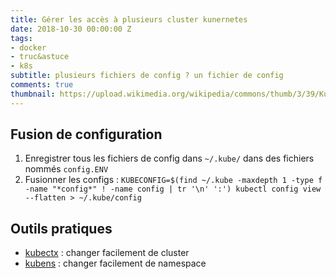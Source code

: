 ```yaml
---
title: Gérer les accès à plusieurs cluster kunernetes
date: 2018-10-30 00:00:00 Z
tags:
- docker
- truc&astuce
- k8s
subtitle: plusieurs fichiers de config ? un fichier de config
comments: true
thumbnail: https://upload.wikimedia.org/wikipedia/commons/thumb/3/39/Kubernetes_logo_without_workmark.svg/1200px-Kubernetes_logo_without_workmark.svg.png
---
```


## Fusion de configuration

1. Enregistrer tous les fichiers de config dans `~/.kube/` dans des fichiers nommés `config.ENV`
2. Fusionner les configs : `KUBECONFIG=$(find ~/.kube -maxdepth 1 -type f -name "*config*" ! -name config | tr '\n' ':') kubectl config view --flatten > ~/.kube/config`

## Outils pratiques

- [kubectx](https://kubectx.dev/) : changer facilement de cluster
- [kubens](https://kubectx.dev/) : changer facilement de namespace
